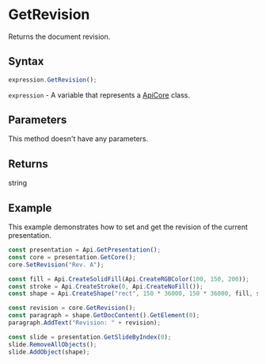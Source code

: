 # GetRevision

Returns the document revision.

## Syntax

```javascript
expression.GetRevision();
```

`expression` - A variable that represents a [ApiCore](../ApiCore.md) class.

## Parameters

This method doesn't have any parameters.

## Returns

string

## Example

This example demonstrates how to set and get the revision of the current presentation.

```javascript editor-pptx
const presentation = Api.GetPresentation();
const core = presentation.GetCore();
core.SetRevision("Rev. A");

const fill = Api.CreateSolidFill(Api.CreateRGBColor(100, 150, 200));
const stroke = Api.CreateStroke(0, Api.CreateNoFill());
const shape = Api.CreateShape("rect", 150 * 36000, 150 * 36000, fill, stroke);

const revision = core.GetRevision();
const paragraph = shape.GetDocContent().GetElement(0);
paragraph.AddText("Revision: " + revision);

const slide = presentation.GetSlideByIndex(0);
slide.RemoveAllObjects();
slide.AddObject(shape);

```
